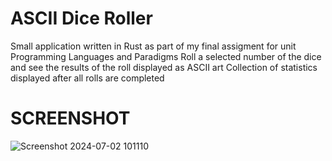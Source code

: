 # ASCII Dice Roller
Small application written in Rust as part of my final assigment for unit Programming Languages and Paradigms
Roll a selected number of the dice and see the results of the roll displayed as ASCII art
Collection of statistics displayed after all rolls are completed

# SCREENSHOT
![Screenshot 2024-07-02 101110](https://github.com/kaylebaker/ascii_dice/assets/113021039/0409c2d0-7596-434b-ad0a-f918cc5d1dd7)
